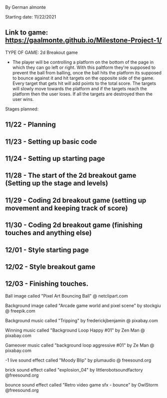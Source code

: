 ﻿By German almonte

Starting date: 11/22/2021

Link to game: https://gaalmonte.github.io/Milestone-Project-1/
---------------------------

TYPE OF GAME: 2d Breakout game

- The player will be controlling a platform on the bottom of the page in which they can go left or right.
  With this paltform they're supposed to prevent the ball from balling, once the ball hits the platform its supposed to bounce against it and hit targets on the opposite side of
  the game. Every target that gets hit will add points to the total score. The targets will slowly move towards the platform and if the targets reach the platform then the user loses.
  If all the targets are destroyed then the user wins.

Stages planned:

11/22 - Planning
----------------
11/23 - Setting up basic code
-----------------------------
11/24 - Setting up starting page
--------------------------------
11/28 - The start of the 2d breakout game (Setting up the stage and levels)
---------------------------------------------------------------------------
11/29 - Coding 2d breakout game (setting up movement and keeping track of score)
--------------------------------------------------------------------------------------
11/30 - Coding 2d breakout game (finishing touches and anything else)
---------------------------------------------------------------------
12/01 - Style starting page
---------------------------
12/02 - Style breakout game
---------------------------
12/03 - Finishing touches.
---------------------------


Ball image called "Pixel Art Bouncing Ball" @ netclipart.com

Background image called "Arcade game world and pixel scene" by stockgiu @ freepik.com

Background music called "Tripping" by frederickjbenjamin @ pixabay.com

Winning music called "Background Loop Happy #01" by Zen Man @ pixabay.com

Gameover music called "background loop aggressive #01" by Ze Man @ pixabay.com

-1 live sound effect called "Moody Blip" by plumaudio @ freesound.org

brick sound effect called "explosion_04" by littlerobotsoundfactory @freesound.org

bounce sound effect called "Retro video game sfx - bounce" by OwlStorm @freesound.org
